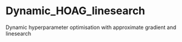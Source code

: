 # Dynamic_HOAG_linesearch
Dynamic hyperparameter optimisation with approximate gradient and linesearch
